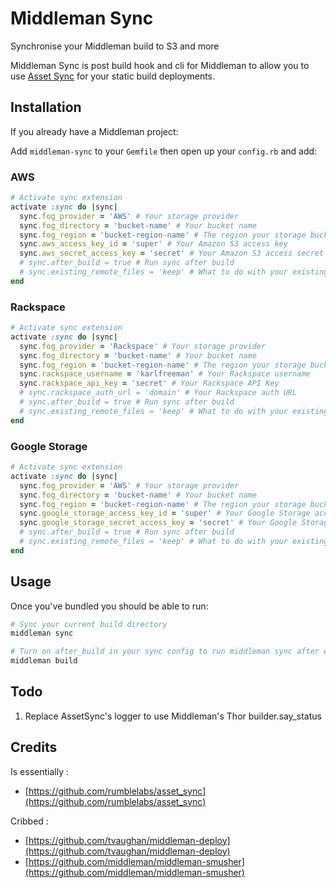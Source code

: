 # Middleman Sync

Synchronise your Middleman build to S3 and more

Middleman Sync is post build hook and cli for Middleman to allow you to use [Asset Sync](https://raw.github.com/rumblelabs/asset_sync) for your static build deployments.

## Installation

If you already have a Middleman project:

Add `middleman-sync` to your `Gemfile` then open up your `config.rb` and add:

### AWS

``` ruby
# Activate sync extension
activate :sync do |sync|
  sync.fog_provider = 'AWS' # Your storage provider
  sync.fog_directory = 'bucket-name' # Your bucket name
  sync.fog_region = 'bucket-region-name' # The region your storage bucket is in
  sync.aws_access_key_id = 'super' # Your Amazon S3 access key
  sync.aws_secret_access_key = 'secret' # Your Amazon S3 access secret
  # sync.after_build = true # Run sync after build
  # sync.existing_remote_files = 'keep' # What to do with your existing remote files? (keep or delete)
end
```

### Rackspace

``` ruby
# Activate sync extension
activate :sync do |sync|
  sync.fog_provider = 'Rackspace' # Your storage provider
  sync.fog_directory = 'bucket-name' # Your bucket name
  sync.fog_region = 'bucket-region-name' # The region your storage bucket is in
  sync.rackspace_username = 'karlfreeman' # Your Rackspace username
  sync.rackspace_api_key = 'secret' # Your Rackspace API Key
  # sync.rackspace_auth_url = 'domain' # Your Rackspace auth URL
  # sync.after_build = true # Run sync after build
  # sync.existing_remote_files = 'keep' # What to do with your existing remote files? (keep or delete)
end
```

### Google Storage

``` ruby
# Activate sync extension
activate :sync do |sync|
  sync.fog_provider = 'AWS' # Your storage provider
  sync.fog_directory = 'bucket-name' # Your bucket name
  sync.fog_region = 'bucket-region-name' # The region your storage bucket is in
  sync.google_storage_access_key_id = 'super' # Your Google Storage access key
  sync.google_storage_secret_access_key = 'secret' # Your Google Storage access secret
  # sync.after_build = true # Run sync after build
  # sync.existing_remote_files = 'keep' # What to do with your existing remote files? (keep or delete)
end
```

## Usage

Once you've bundled you should be able to run:

``` ruby 
# Sync your current build directory
middleman sync
```

``` ruby 
# Turn on after_build in your sync config to run middleman sync after each build
middleman build
```

## Todo

1. Replace AssetSync's logger to use Middleman's Thor builder.say_status

## Credits

Is essentially :

 - [https://github.com/rumblelabs/asset_sync](https://github.com/rumblelabs/asset_sync)

Cribbed :

- [https://github.com/tvaughan/middleman-deploy](https://github.com/tvaughan/middleman-deploy)
- [https://github.com/middleman/middleman-smusher](https://github.com/middleman/middleman-smusher)